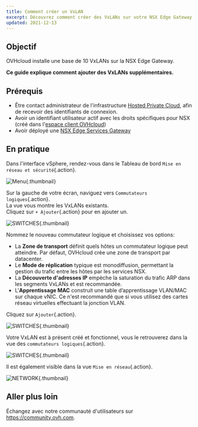 ```yaml
---
title: Comment créer un VxLAN
excerpt: Découvrez comment créer des VxLANs sur votre NSX Edge Gateway
updated: 2021-12-13
---
```


## Objectif

OVHcloud installe une base de 10 VxLANs sur la NSX Edge Gateway.

**Ce guide explique comment ajouter des VxLANs supplémentaires.**

## Prérequis

- Être contact administrateur de l'infrastructure [Hosted Private Cloud](https://www.ovhcloud.com/fr/enterprise/products/hosted-private-cloud/), afin de recevoir des identifiants de connexion.
- Avoir un identifiant utilisateur actif avec les droits spécifiques pour NSX (créé dans l'[espace client OVHcloud](/links/manager))
- Avoir déployé une [NSX Edge Services Gateway](/pages/hosted_private_cloud/hosted_private_cloud_powered_by_vmware/nsx_deploying_edge_gateway)

## En pratique

Dans l'interface vSphere, rendez-vous dans le Tableau de bord `Mise en réseau et sécurité`{.action}.

![Menu](images/en01dash.png){.thumbnail}

Sur la gauche de votre écran, naviguez vers `Commutateurs logiques`{.action}.<br>
La vue vous montre les VxLANs existants.<br>
Cliquez sur `+ Ajouter`{.action} pour en ajouter un.

![SWITCHES](images/en02switches.png){.thumbnail}

Nommez le nouveau commutateur logique et choisissez vos options:

- La **Zone de transport** définit quels hôtes un commutateur logique peut atteindre. Par défaut, OVHcloud crée une zone de transport par datacenter.
- Le **Mode de réplication** typique est monodiffusion, permettant la gestion du trafic entre les hôtes par les services NSX.
- La **Découverte d'adresses IP** empèche la saturation du trafic ARP dans les segments VxLANs et est recommandée. 
- L'**Apprentissage MAC** construit une table d’apprentissage VLAN/MAC sur chaque vNIC. Ce n'est recommandé que si vous utilisez des cartes réseau virtuelles effectuant la jonction VLAN.

Cliquez sur `Ajouter`{.action}.

![SWITCHES](images/en03new.png){.thumbnail}

Votre VxLAN est à présent créé et fonctionnel, vous le retrouverez dans la vue des `commutateurs logiques`{.action}.

![SWITCHES](images/en04created.png){.thumbnail}

Il est également visible dans la vue `Mise en réseau`{.action}.

![NETWORK](images/en05network.png){.thumbnail}

## Aller plus loin

Échangez avec notre communauté d'utilisateurs sur <https://community.ovh.com>.

